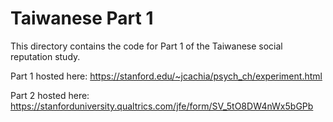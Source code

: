 # Taiwanese Part 1 

This directory contains the code for Part 1 of the Taiwanese social reputation study. 

Part 1 hosted here: https://stanford.edu/~jcachia/psych_ch/experiment.html

Part 2 hosted here: https://stanforduniversity.qualtrics.com/jfe/form/SV_5tO8DW4nWx5bGPb